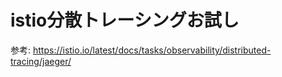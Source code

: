 # istio分散トレーシングお試し

参考: https://istio.io/latest/docs/tasks/observability/distributed-tracing/jaeger/

